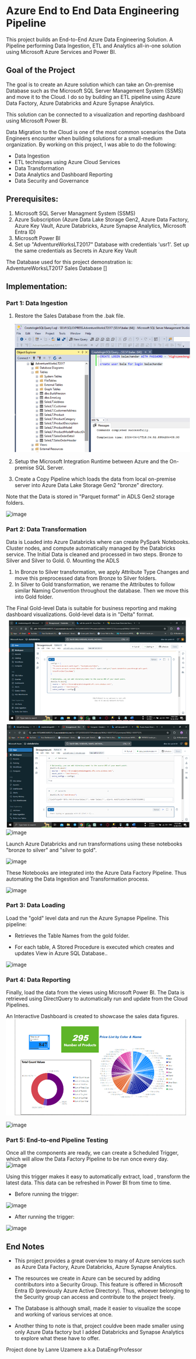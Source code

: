 # Azure End to End Data Engineering Pipeline

This project builds an End-to-End Azure Data Engineering Solution. A Pipeline performing Data Ingestion, ETL and Analytics all-in-one solution using Microsoft Azure Services and Power BI.

## Goal of the Project

The goal is to create an Azure solution which can take an On-premise Database such as the Microsoft SQL Server Management System (SSMS) and move it to the Cloud. I do so by building an ETL pipeline using Azure Data Factory, Azure Databricks and Azure Synapse Analytics.

This solution can be connected to a visualization and reporting dashboard using Microsoft Power BI.



Data Migration to the Cloud is one of the most common scenarios the Data Engineers encounter when building solutions for a small-medium organization. By working on this project, I was able to do the following:

* Data Ingestion
* ETL techniques using Azure Cloud Services
* Data Transformation
* Data Analytics and Dashboard Reporting
* Data Security and Governance



## Prerequisites:

1) Microsoft SQL Server Managment System (SSMS)
2) Azure Subscription (Azure Data Lake Storage Gen2, Azure Data Factory, Azure Key Vault, Azure Databricks, Azure Synapse Analytics, Microsoft Entra ID)
3) Microsoft Power BI
4) Set up "AdventureWorksLT2017" Database with credentials 'usr1'. Set up the same credentials as Secrets in Azure Key Vault

The Database used for this project demonstration is:
AdventureWorksLT2017 Sales Database
[]

## Implementation:

### Part 1: Data Ingestion

1. Restore the Sales Database from the .bak file.
   
   ![image](https://github.com/zBalachandar/AdventureWorks-Sales-Data-Analytics-Azure-Data-Engineering-End-to-End-Project/blob/main/pix/SOURCE%202017LTv1.png)

2. Setup the Microsoft Integration Runtime between Azure and the On-premise SQL Server.
3. Create a Copy Pipeline which loads the data from local on-premise server into Azure Data Lake Storage Gen2 "bronze" directory.

Note that the Data is stored in "Parquet format" in ADLS Gen2 storage folders.

![image](https://github.com/Shashi42/Azure-End-to-End-Sales-Data-Analytics-Pipeline/assets/26250463/d2126d21-6f67-4fd1-bfa8-0902c5182ddc)

### Part 2: Data Transformation

Data is Loaded into Azure Databricks where can create PySpark Notebooks. Cluster nodes, and compute automatically managed by the Databricks service.
The Initial Data is cleaned and processed in two steps. Bronze to Silver and Silver to Gold. 
0. Mounting the ADLS
1. In Bronze to Silver transformation, we apply Attribute Type Changes and move this preprocessed data from Bronze to Silver folders.
2. In Silver to Gold transformation, we rename the Attributes to follow similar Naming Convention throughout the database. Then we move this into Gold folder.

The Final Gold-level Data is suitable for business reporting and making dashboard visualizations. Gold-level data is in "Delta" format.
![image](https://github.com/zBalachandar/Tokyo-Olympic-Data-Analytics-Azure-End-To-End-Data-Engineering-Project-12/blob/45a3dedcef5ab3a1867dfafb655a827c3052b643/Assets/Storage%20Mount%200.png)
![image](https://github.com/zBalachandar/Tokyo-Olympic-Data-Analytics-Azure-End-To-End-Data-Engineering-Project-12/blob/45a3dedcef5ab3a1867dfafb655a827c3052b643/Assets/Storage%20Mount%201.png)
![image](https://github.com/Shashi42/Azure-End-to-End-Sales-Data-Analytics-Pipeline/assets/26250463/cff35231-e9d0-4a82-b857-dfcc2845c7cb)


Launch Azure Databricks and run transformations using these notebooks "bronze to silver" and "silver to gold".

![image](https://github.com/Shashi42/Azure-End-to-End-Sales-Data-Analytics-Pipeline/assets/26250463/782503d8-453b-4bc4-8b24-5a2417bff378)

These Notebooks are integrated into the Azure Data Factory Pipeline. Thus automating the Data Ingestion and Transformation process.

![image](https://github.com/Shashi42/Azure-End-to-End-Sales-Data-Analytics-Pipeline/assets/26250463/32a352fe-7a0b-498b-91ee-f4284a19a24a)



### Part 3: Data Loading

Load the "gold" level data and run the Azure Synapse Pipeline.
This pipeline:

* Retrieves the Table Names from the gold folder.

* For each table, A Stored Procedure is executed which creates and updates View in Azure SQL Database..

![image](https://github.com/Shashi42/Azure-End-to-End-Sales-Data-Analytics-Pipeline/assets/26250463/7f935213-4dd9-471a-aa24-bc4b1c68f41b)


### Part 4: Data Reporting

Finally, load the data from the views using Microsoft Power BI. The Data is retrieved using DirectQuery to automatically run and update from the Cloud Pipelines.

An Interactive Dashboard is created to showcase the sales data figures.
![image](https://github.com/zBalachandar/AdventureWorks-Sales-Data-Analytics-Azure-Data-Engineering-End-to-End-Project/blob/main/PowerBI%20files/PowerBI%20Reporting%20output.png)

![image](https://github.com/Shashi42/Azure-End-to-End-Sales-Data-Analytics-Pipeline/assets/26250463/aabd6309-ef85-4ed9-af1a-171dbd7c2505)


### Part 5: End-to-end Pipeline Testing

Once all the components are ready, we can create a Scheduled Trigger, which will allow the Data Factory Pipeline to be run once every day.
![image](https://github.com/Shashi42/Azure-End-to-End-Sales-Data-Analytics-Pipeline/assets/26250463/d28f9c77-0027-4bb5-96f4-104109346f82)


Using this trigger makes it easy to automatically extract, load , transform the latest data. This data can be refreshed in Power BI from time to time.


* Before running the trigger:

![image](https://github.com/Shashi42/Azure-End-to-End-Sales-Data-Analytics-Pipeline/assets/26250463/51405c5f-331a-4bbd-83cf-439f91ca2525)

* After running the trigger:

![image](https://github.com/Shashi42/Azure-End-to-End-Sales-Data-Analytics-Pipeline/assets/26250463/578aca35-89b1-4a31-b1e0-27fb7fd923ed)



## End Notes

* This project provides a great overview to many of Azure services such as Azure Data Factory, Azure Databricks, Azure Synapse Analytics.

* The resources we create in Azure can be secured by adding contributors into a Security Group. This feature is offered in Microsoft Entra ID (previously Azure Active Directory).
Thus, whoever belonging to the Security group can access and contribute to the project freely.

* The Database is although small, made it easier to visualize the scope and working of various services at once.

* Another thing to note is that, project couldve been made smaller using only Azure Data factory but I added Databricks and Synapse Analytics to explore what these have to offer.

Project done by Lanre Uzamere a.k.a DataEngrProfessor

